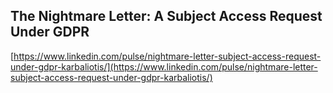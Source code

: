## The Nightmare Letter: A Subject Access Request Under GDPR
  
  [https://www.linkedin.com/pulse/nightmare-letter-subject-access-request-under-gdpr-karbaliotis/](https://www.linkedin.com/pulse/nightmare-letter-subject-access-request-under-gdpr-karbaliotis/)
